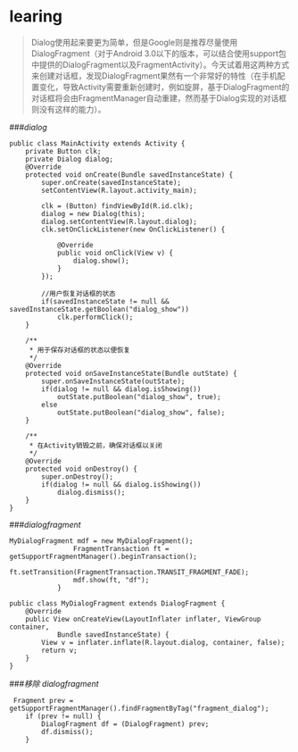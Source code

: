 # learing

>Dialog使用起来要更为简单，但是Google则是推荐尽量使用DialogFragment（对于Android 3.0以下的版本，可以结合使用support包中提供的DialogFragment以及FragmentActivity）。今天试着用这两种方式来创建对话框，发现DialogFragment果然有一个非常好的特性（在手机配置变化，导致Activity需要重新创建时，例如旋屏，基于DialogFragment的对话框将会由FragmentManager自动重建，然而基于Dialog实现的对话框则没有这样的能力）。

###*dialog*
```
public class MainActivity extends Activity {
    private Button clk;
    private Dialog dialog;
    @Override
    protected void onCreate(Bundle savedInstanceState) {
        super.onCreate(savedInstanceState);
        setContentView(R.layout.activity_main);
         
        clk = (Button) findViewById(R.id.clk);
        dialog = new Dialog(this);
        dialog.setContentView(R.layout.dialog);
        clk.setOnClickListener(new OnClickListener() {
             
            @Override
            public void onClick(View v) {
                dialog.show();
            }
        });
 
        //用户恢复对话框的状态
        if(savedInstanceState != null && savedInstanceState.getBoolean("dialog_show"))
            clk.performClick();
    }
 
    /**
     * 用于保存对话框的状态以便恢复
     */
    @Override
    protected void onSaveInstanceState(Bundle outState) {
        super.onSaveInstanceState(outState);
        if(dialog != null && dialog.isShowing())
            outState.putBoolean("dialog_show", true);
        else
            outState.putBoolean("dialog_show", false);
    }
 
    /**
     * 在Activity销毁之前，确保对话框以关闭
     */
    @Override
    protected void onDestroy() {
        super.onDestroy();
        if(dialog != null && dialog.isShowing())
            dialog.dismiss();
    }
}
```
###*dialogfragment*
```
MyDialogFragment mdf = new MyDialogFragment();
                FragmentTransaction ft = getSupportFragmentManager().beginTransaction();
                ft.setTransition(FragmentTransaction.TRANSIT_FRAGMENT_FADE);
                mdf.show(ft, "df");
            }
```

```
public class MyDialogFragment extends DialogFragment {
    @Override
    public View onCreateView(LayoutInflater inflater, ViewGroup container,
            Bundle savedInstanceState) {
        View v = inflater.inflate(R.layout.dialog, container, false);
        return v;
    }
}
```
###*移除 dialogfragment* 
```
 Fragment prev = getSupportFragmentManager().findFragmentByTag("fragment_dialog");
    if (prev != null) {
        DialogFragment df = (DialogFragment) prev;
        df.dismiss();
    }
```
